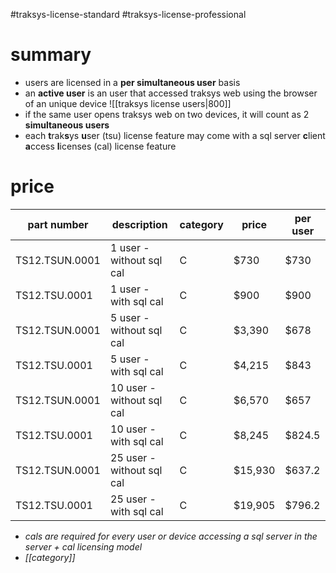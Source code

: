 #traksys-license-standard
#traksys-license-professional
# summary
- users are licensed in a **per simultaneous user** basis
- an **active user** is an user that accessed traksys web using the browser of an unique device
![[traksys license users|800]]
- if the same user opens traksys web on two devices, it will count as 2 **simultaneous users**
- each **t**rak**s**ys **u**ser (tsu) license feature may come with a sql server **c**lient **a**ccess **l**icenses (cal) license feature
# price
| part number    | description               | category | price   | per user |
| -------------- | ------------------------- | -------- | ------- | -------- |
| TS12.TSUN.0001 | 1 user - without sql cal  | C        | $730    | $730     |
| TS12.TSU.0001  | 1 user - with sql cal     | C        | $900    | $900     |
| TS12.TSUN.0001 | 5 user - without sql cal  | C        | $3,390  | $678     |
| TS12.TSU.0001  | 5 user - with sql cal     | C        | $4,215  | $843     |
| TS12.TSUN.0001 | 10 user - without sql cal | C        | $6,570  | $657     |
| TS12.TSU.0001  | 10 user - with sql cal    | C        | $8,245  | $824.5   |
| TS12.TSUN.0001 | 25 user - without sql cal | C        | $15,930 | $637.2   |
| TS12.TSU.0001  | 25 user - with sql cal    | C        | $19,905 | $796.2   |
- _cals are required for every user or device accessing a sql server in the server + cal licensing model_
- *[[category]]*

